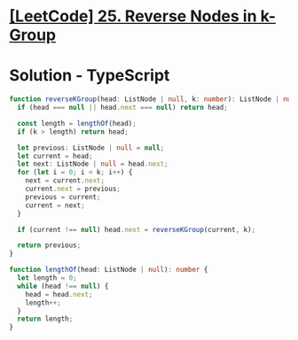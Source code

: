 # [[LeetCode] 25. Reverse Nodes in k-Group](https://leetcode.com/problems/reverse-nodes-in-k-group)

# Solution - TypeScript

```typescript
function reverseKGroup(head: ListNode | null, k: number): ListNode | null {
  if (head === null || head.next === null) return head;

  const length = lengthOf(head);
  if (k > length) return head;

  let previous: ListNode | null = null;
  let current = head;
  let next: ListNode | null = head.next;
  for (let i = 0; i < k; i++) {
    next = current.next;
    current.next = previous;
    previous = current;
    current = next;
  }

  if (current !== null) head.next = reverseKGroup(current, k);

  return previous;
}

function lengthOf(head: ListNode | null): number {
  let length = 0;
  while (head !== null) {
    head = head.next;
    length++;
  }
  return length;
}
```
